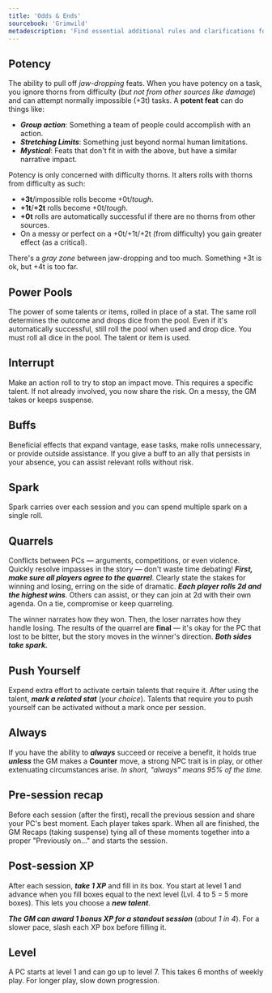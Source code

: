 ```yaml
---
title: 'Odds & Ends'
sourcebook: 'Grimwild'
metadescription: 'Find essential additional rules and clarifications for the Moxie tabletop RPG system, covering potency, power pools, buffs, quarrels, and character progression.'
---
```


## Potency

The ability to pull off _jaw-dropping_ feats. When you have potency on a task, you ignore thorns from difficulty (_but not from other sources like damage_) and can attempt normally impossible (+3t) tasks. A **potent feat** can do things like:

- **_Group action_**: Something a team of people could accomplish with an action.
- **_Stretching Limits_**: Something just beyond normal human limitations.
- **_Mystical_**: Feats that don't fit in with the above, but have a similar narrative impact.

Potency is only concerned with difficulty thorns. It alters rolls with thorns from difficulty as such:

- **+3t**/impossible rolls become +0t/_tough_.
- **+1t**/**+2t** rolls become +0t/_tough_.
- **+0t** rolls are automatically successful if there are no thorns from other sources.
- On a messy or perfect on a +0t/+1t/+2t (from
difficulty) you gain greater effect (as a critical).

There's a _gray zone_ between jaw-dropping and too much. Something +3t is ok, but +4t is too far.

## Power Pools

The power of some talents or items, rolled in place of a stat. The same roll determines the outcome and drops dice from the pool. Even if it's automatically successful, still roll the pool when used and drop dice. You must roll all dice in the pool. The talent or item is used.

## Interrupt

Make an action roll to try to stop an impact move. This requires a specific talent. If not already involved, you now share the risk. On a messy, the GM takes or keeps suspense.

## Buffs

Beneficial effects that expand vantage, ease tasks, make rolls unnecessary, or provide outside assistance. If you give a buff to an ally that persists in your absence, you can assist relevant rolls without risk.

## Spark

Spark carries over each session and you can spend multiple spark on a single roll.

## Quarrels

Conflicts between PCs — arguments, competitions, or even violence. Quickly resolve impasses in the story — don't waste time debating! **_First, make sure all players agree to the quarrel_**. Clearly state the stakes for winning and losing, erring on the side of dramatic. **_Each player rolls 2d and the highest wins_**. Others can assist, or they can join at 2d with their own agenda. On a tie, compromise or keep quarreling.

The winner narrates how they won. Then, the loser narrates how they handle losing. The results of the quarrel are **final** — it's okay for the PC that lost to be bitter, but the story moves in the winner's direction. **_Both sides take spark._**

## Push Yourself

Expend extra effort to activate certain talents that require it. After using the talent, **_mark a related stat_** (_your choice_). Talents that require you to push yourself can be activated without a mark once per session.

## Always

If you have the ability to **_always_** succeed or receive a benefit, it holds true **_unless_** the GM makes a **Counter** move, a strong NPC trait is in play, or other extenuating circumstances arise. _In short, "always" means 95% of the time._

## Pre-session recap

Before each session (after
the first), recall the previous session and share your PC's best moment. Each player takes spark. When all are finished, the GM Recaps (taking suspense) tying all of these moments together into a proper "Previously on..." and starts the session.

## Post-session XP

After each session, **_take 1 XP_** and fill in its box. You start at level 1 and advance when you fill boxes equal to the next level (Lvl. 4 to 5 = 5 more boxes). This lets you choose a **_new talent_**.

**_The GM can award 1 bonus XP for a standout session_** (_about 1 in 4_). For a slower pace, slash each XP box before filling it.

## Level

A PC starts at level 1 and can go up to level 7. This takes 6 months of weekly play. For longer play, slow down progression.
